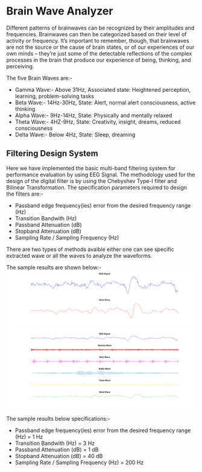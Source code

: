# Brain Wave Analyzer
Different patterns of brainwaves can be recognized by their amplitudes and frequencies. Brainwaves can then be categorized based on their level of activity or frequency. It’s important to remember, though, that brainwaves are not the source or the cause of brain states, or of our experiences of our own minds – they’re just some of the detectable reflections of the complex processes in the brain that produce our experience of being, thinking, and perceiving.

The five Brain Waves are:-
* Gamma Wave:- Above 31Hz, Associated state: Heightened perception, learning, problem-solving tasks
* Beta Wave:- 14Hz-30Hz, State: Alert, normal alert consciousness, active thinking
* Alpha Wave:- 9Hz-14Hz, State: Physically and mentally relaxed
* Theta Wave:- 4HZ-9Hz, State: Creativity, insight, dreams, reduced consciousness
* Delta Wave:- Below 4Hz, State: Sleep, dreaming

## Filtering Design System
Here we have implemented the basic multi-band filtering system for performance evaluation by using EEG Signal. The methodology used for the design of the digital filter is by using the Chebyshev Type-I filter and Bilinear Transformation. The specification parameters required to design the filters are:-

* Passband edge frequency(ies) error from the desired frequency range (Hz)
* Transition Bandwith (Hz)
* Passband Attenuation (dB)
* Stopband Attenuation (dB)
* Sampling Rate / Sampling Frequency (Hz)

There are two types of methods avaible either one can see specific extracted wave or all the waves to analyze the waveforms. 

The sample results are shown below:-
![](/test_image-1.png)
![](/test_image-2.png)

The sample results below specifications:-
* Passband edge frequency(ies) error from the desired frequency range (Hz) = 1 Hz
* Transition Bandwith (Hz) = 3 Hz
* Passband Attenuation (dB) = 1 dB
* Stopband Attenuation (dB) = 40 dB
* Sampling Rate / Sampling Frequency (Hz) = 200 Hz
